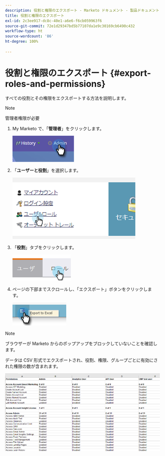 ```yaml
---
description: 役割と権限のエクスポート - Marketo ドキュメント - 製品ドキュメント
title: 役割と権限のエクスポート
exl-id: 2c3ee917-dc8c-40e1-a6e6-f6cb059963f6
source-git-commit: 72e1d29347bd5b77107da1e9c30169cb6490c432
workflow-type: ht
source-wordcount: '86'
ht-degree: 100%

---
```


# 役割と権限のエクスポート {#export-roles-and-permissions}

すべての役割とその権限をエクスポートする方法を説明します。

>[!NOTE]
>
>管理者権限が必要

1. My Marketo で、「**管理者**」をクリックします。

   ![](assets/export-roles-and-permissions-1.png)

1. 「**ユーザーと役割**」を選択します。

   ![](assets/export-roles-and-permissions-2.png)

1. 「**役割**」タブをクリックします。

   ![](assets/export-roles-and-permissions-3.png)

1. ページの下部までスクロールし、「エクスポート」ボタンをクリックします。

   ![](assets/export-roles-and-permissions-4.png)

>[!NOTE]
>
>ブラウザーが Marketo からのポップアップをブロックしていないことを確認します。

データは CSV 形式でエクスポートされ、役割、権限、グループごとに有効にされた権限の数が含まれます。

![](assets/export-roles-and-permissions-5.png)
